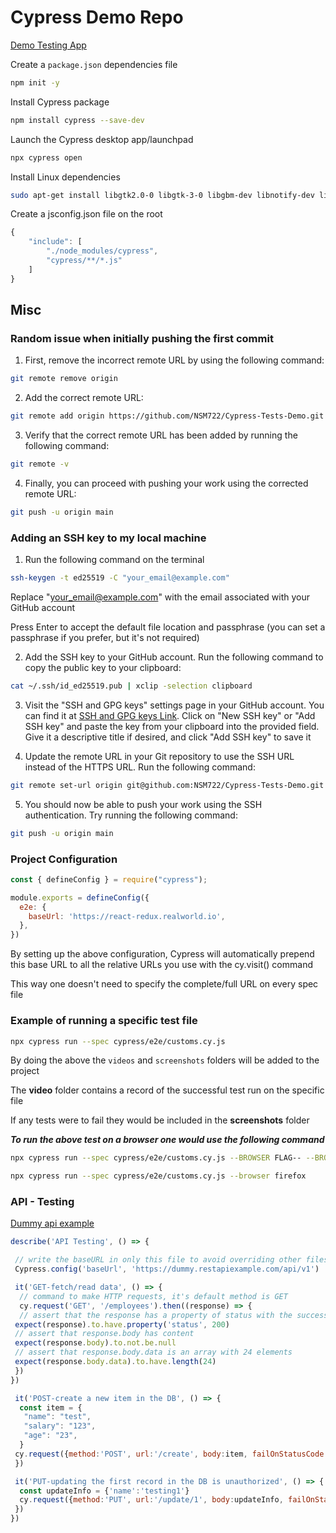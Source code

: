 # Cypress Demo Repo

[Demo Testing App](https://react-redux.realworld.io/#/login?_k=k38bj6 "follow link")

Create a `package.json` dependencies file

```bash
npm init -y
```

Install Cypress package

```bash
npm install cypress --save-dev
```

Launch the Cypress desktop app/launchpad

```bash
npx cypress open
```

Install Linux dependencies

```bash
sudo apt-get install libgtk2.0-0 libgtk-3-0 libgbm-dev libnotify-dev libgconf-2-4 libnss3 libxss1 libasound2 libxtst6 xauth xvfb
```

Create a jsconfig.json file on the root

```js
{
    "include": [
        "./node_modules/cypress",
        "cypress/**/*.js"
    ]
}
```

## Misc

### Random issue when initially pushing the first commit

1. First, remove the incorrect remote URL by using the following command:

```bash
git remote remove origin
```

2. Add the correct remote URL:

```bash
git remote add origin https://github.com/NSM722/Cypress-Tests-Demo.git
```

3. Verify that the correct remote URL has been added by running the following command:

```bash
git remote -v
```

4. Finally, you can proceed with pushing your work using the corrected remote URL:

```bash
git push -u origin main
```

### Adding an SSH key to my local machine

1. Run the following command on the terminal

```bash
ssh-keygen -t ed25519 -C "your_email@example.com"
```

Replace "<your_email@example.com>" with the email associated with your GitHub account

Press Enter to accept the default file location and passphrase (you can set a passphrase if you prefer, but it's not required)

2. Add the SSH key to your GitHub account. Run the following command to copy the public key to your clipboard:

```bash
cat ~/.ssh/id_ed25519.pub | xclip -selection clipboard
```

3. Visit the "SSH and GPG keys" settings page in your GitHub account. You can find it at [SSH and GPG keys Link](https://github.com/settings/keys). Click on "New SSH key" or "Add SSH key" and paste the key from your clipboard into the provided field. Give it a descriptive title if desired, and click "Add SSH key" to save it

4. Update the remote URL in your Git repository to use the SSH URL instead of the HTTPS URL. Run the following command:

```bash
git remote set-url origin git@github.com:NSM722/Cypress-Tests-Demo.git
```

5. You should now be able to push your work using the SSH authentication. Try running the following command:

```bash
git push -u origin main
```

### Project Configuration

```js
const { defineConfig } = require("cypress");

module.exports = defineConfig({
  e2e: {
    baseUrl: 'https://react-redux.realworld.io',
  },
})
```

By setting up the above configuration, Cypress will automatically prepend this base URL to all the relative URLs you use with the cy.visit() command

This way one doesn't need to specify the complete/full URL on every spec file

### Example of running a specific test file

```bash
npx cypress run --spec cypress/e2e/customs.cy.js 
```

By doing the above the `videos` and `screenshots` folders will be added to the project

The **video** folder contains a record of the successful test run on the specific file

If any tests were to fail they would be included in the **screenshots** folder

**_To run the above test on a browser one would use the following command_**

```bash
npx cypress run --spec cypress/e2e/customs.cy.js --BROWSER FLAG-- --BROWSER NAME--

npx cypress run --spec cypress/e2e/customs.cy.js --browser firefox
```

### API - Testing

[Dummy api example](https://dummy.restapiexample.com/ "read docs")

```js
describe('API Testing', () => {

 // write the baseURL in only this file to avoid overriding other files when using baseUrl in the config file
 Cypress.config('baseUrl', 'https://dummy.restapiexample.com/api/v1')

 it('GET-fetch/read data', () => {
  // command to make HTTP requests, it's default method is GET
  cy.request('GET', '/employees').then((response) => {
  // assert that the response has a property of status with the success value of 200
 expect(response).to.have.property('status', 200)
 // assert that response.body has content
 expect(response.body).to.not.be.null
 // assert that response.body.data is an array with 24 elements
 expect(response.body.data).to.have.length(24)
 })
})

 it('POST-create a new item in the DB', () => {
  const item = {
   "name": "test",
   "salary": "123",
   "age": "23",
  }
 cy.request({method:'POST', url:'/create', body:item, failOnStatusCode: false})
 })

 it('PUT-updating the first record in the DB is unauthorized', () => {
  const updateInfo = {'name':'testing1'}
  cy.request({method:'PUT', url:'/update/1', body:updateInfo, failOnStatusCode: false}).its('status').should('eq', 429)
 })
})
```

